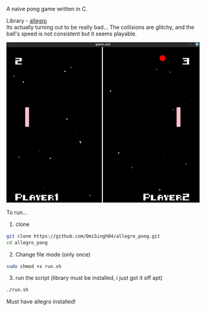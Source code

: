 A naive pong game written in C. <br>

Library - [allegro](https://liballeg.org/) <br>
Its actually turning out to be really bad... The collisions are glitchy, and the ball's speed is not consistent but it seems playable. <br>

![Game!](pics/image.png)

To run... <br>

1) clone
```bash
git clone https://github.com/OmiSingh04/allegro_pong.git
cd allegro_pong
```

2) Change file mode (only once)

```bash
sudo chmod +x run.sh
```

3) run the script (library must be installed, i just got it off apt)

```bash
./run.sh
```

Must have allegro installed!